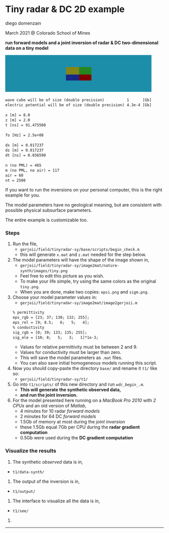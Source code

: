 # Tiny radar & DC 2D example
diego domenzain

March 2021 @ Colorado School of Mines

**run forward models and a joint inversion of radar & DC two-dimensional data on a tiny model**

[![](image2mat/nature-synth/images/tiny-color.png)](./)

```
wave cube will be of size (double precision)          1      [Gb]
electric potential will be of size (double precision) 4.3e-4 [Gb]

x [m] = 8.0 
z [m] = 2.0 
t [ns] = 91.475508 

fo [Hz] = 2.5e+08 

dx [m] = 0.017237 
dz [m] = 0.017237 
dt [ns] = 0.036590 

n (no PML) = 465 
m (no PML, no air) = 117 
air = 60 
nt = 2500 
```

If you want to run the inversions on your personal computer, this is the right example for you.

The model parameters have no geological meaning, but are consistent with possible physical subsurface parameters.

The entire example is customizable too.

### Steps

1. Run the file,
   * ```gerjoii/field/tinyradar-sy/base/scripts/begin_check.m```
   * this will generate ```x.mat``` and ```z.mat``` needed for the step below.
1. The model parameters will have the shape of the image shown in,
   * ```gerjoii/field/tinyradar-sy/image2mat/nature-synth/images/tiny.png```
   * Feel free to edit this picture as you wish.
   * To make your life simple, try using the same colors as the original ```tiny.png```.
   * When you are done, make two copies: ```epsi.png``` and ```sigm.png```.
1. Choose your model parameter values in:
   * ```gerjoii/field/tinyradar-sy/image2mat/image2gerjoii.m```
   ```
   % permittivity
   eps_rgb = [23; 37; 130; 132; 255];
   eps_rel = [9; 8.5;   6;   5;   4];
   % conductivity
   sig_rgb = [0; 39; 133; 135; 255];
   sig_ele = [10; 8;   5;   3;   1]*1e-3;
   ```
   * Values for relative permittivity must be between 2 and 9.
   * Values for conductivity must be larger than zero.
   * This will save the model parameters as ```.mat``` files.
   * You can also save initial homogeneous models running this script.
1. Now you should copy-paste the directory ```base/``` and rename it ```t1/``` like so:
   * ```gerjoii/field/tinyradar-sy/t1/```
1. Go into ```t1/scripts/``` of this new directory and run *```wdc_begin_.m```*.
   * **This will generate the synthetic observed data,**
   * **and run the joint inversion.**
1. For the model presented here running on a *MacBook Pro 2010* with *2 CPUs* and an old version of *Matlab*,
   * 4 minutes for 10 radar *forward models*
   * 2 minutes for 64 DC *forward models*
   * 1.5Gb of memory at most during the *joint inversion*
   * these 1.5Gb equal 7Gb per CPU during the **radar gradient computation**
   * 0.5Gb were used during the **DC gradient computation**

### Visualize the results

1. The synthetic *observed* data is in,
  * ```t1/data-synth/```
1. The output of the inversion is in,
  * ```t1/output/```
1. The interface to visualize all the data is in,
  * ```t1/see/```
1. 
---